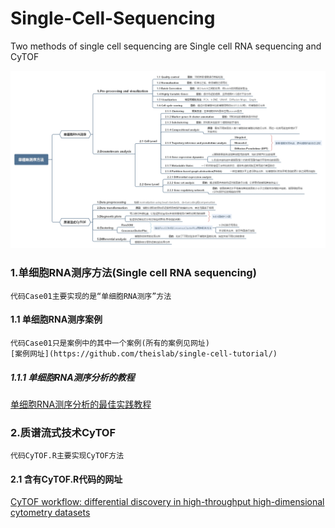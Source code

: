 # Single-Cell-Sequencing
Two methods of single cell sequencing are Single cell RNA sequencing and CyTOF
    <div align=center><img src=https://github.com/Ouyang-Dong/Single-Cell-Sequencing/blob/master/images/Scs.jpg/></div>
### 1.单细胞RNA测序方法(Single cell RNA sequencing)
    代码Case01主要实现的是“单细胞RNA测序”方法
#### 1.1 单细胞RNA测序案例
    代码Case01只是案例中的其中一个案例(所有的案例见网址)
    [案例网址](https://github.com/theislab/single-cell-tutorial/)
##### 1.1.1 单细胞RNA测序分析的教程
[单细胞RNA测序分析的最佳实践教程](https://www.plob.org/article/23166.html)
### 2.质谱流式技术CyTOF
    代码CyTOF.R主要实现CyTOF方法
#### 2.1 含有CyTOF.R代码的网址
[CyTOF workflow: differential discovery in high-throughput high-dimensional cytometry datasets](https://www.bioconductor.org/help/course-materials/2017/BioC2017/Day2/Workshops/CyTOF/doc/cytofWorkflow_BioC2017workshop.html#data-description/)
